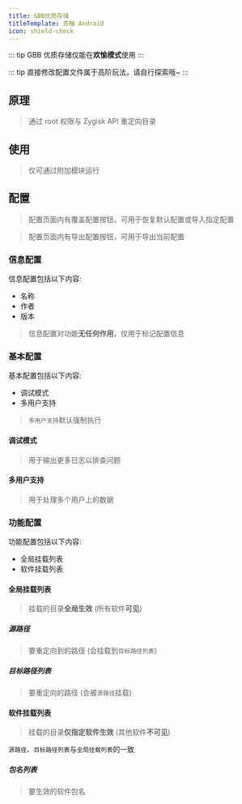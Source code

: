 ```yaml
---
title: GBB优质存储
titleTemplate: 苏柚 Android
icon: shield-check
---
```


::: tip
GBB 优质存储仅能在**欢愉模式**使用
:::

::: tip
直接修改配置文件属于高阶玩法，请自行探索哦~
:::

## 原理

> 通过 root 权限与 Zygisk API 重定向目录

## 使用

> 仅可通过附加模块运行

## 配置

> 配置页面内有覆盖配置按钮，可用于恢复默认配置或导入指定配置

> 配置页面内有导出配置按钮，可用于导出当前配置

### 信息配置

信息配置包括以下内容:

- 名称
- 作者
- 版本

> 信息配置对功能**无任何作用**，仅用于标记配置信息

### 基本配置

基本配置包括以下内容:

- 调试模式
- 多用户支持

> `多用户支持`默认强制执行

#### 调试模式

> 用于输出更多日志以排查问题

#### 多用户支持

> 用于处理多个用户上的数据

### 功能配置

功能配置包括以下内容:

- 全局挂载列表
- 软件挂载列表

#### 全局挂载列表

> 挂载的目录**全局生效** (所有软件**可见**)

##### 源路径

> 要重定向到的路径 (会挂载到`目标路径列表`)

##### 目标路径列表

> 要重定向的路径 (会被`源路径`挂载)

#### 软件挂载列表

> 挂载的目录**仅指定软件生效** (其他软件**不可见**)

`源路径`、`目标路径列表`与`全局挂载列表`的一致

##### 包名列表

> 要生效的软件包名
